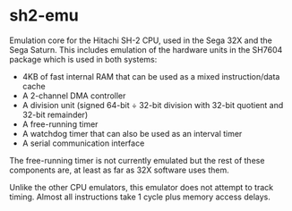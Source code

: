 # sh2-emu

Emulation core for the Hitachi SH-2 CPU, used in the Sega 32X and the Sega Saturn. This includes emulation of the
hardware units in the SH7604 package which is used in both systems:
* 4KB of fast internal RAM that can be used as a mixed instruction/data cache
* A 2-channel DMA controller
* A division unit (signed 64-bit ÷ 32-bit division with 32-bit quotient and 32-bit remainder)
* A free-running timer
* A watchdog timer that can also be used as an interval timer
* A serial communication interface

The free-running timer is not currently emulated but the rest of these components are, at least as far as 32X software uses them.

Unlike the other CPU emulators, this emulator does not attempt to track timing. Almost all instructions take 1 cycle
plus memory access delays.